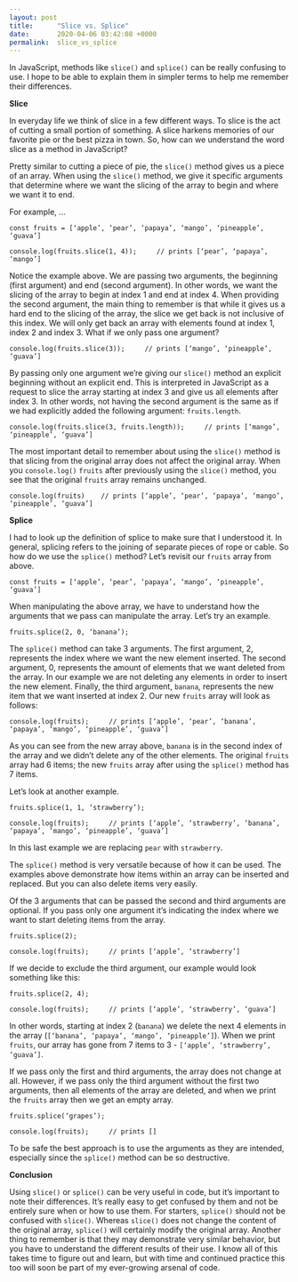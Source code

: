 ```yaml
---
layout: post
title:      "Slice vs. Splice"
date:       2020-04-06 03:42:08 +0000
permalink:  slice_vs_splice
---
```



In JavaScript, methods like `slice()` and `splice()` can be really confusing to use.  I hope to be able to explain them in simpler terms to help me remember their differences. 

**Slice**

In everyday life we think of slice in a few different ways.  To slice is the act of cutting a small portion of something.  A slice harkens memories of our favorite pie or the best pizza in town.  So, how can we understand the word slice as a method in JavaScript?

Pretty similar to cutting a piece of pie, the `slice()` method gives us a piece of an array.  When using the `slice()` method, we give it specific arguments that determine where we want the slicing of the array to begin and where we want it to end. 

For example, …

```
const fruits = [‘apple’, ‘pear’, ‘papaya’, ‘mango’, ‘pineapple’, ‘guava’]

console.log(fruits.slice(1, 4));     // prints [‘pear’, ‘papaya’, ‘mango’]
```

Notice the example above.  We are passing two arguments, the beginning (first argument) and end (second argument).  In other words, we want the slicing of the array to begin at index 1 and end at index 4.  When providing the second argument, the main thing to remember is that while it gives us a hard end to the slicing of the array, the slice we get back is not inclusive of this index.  We will only get back an array with elements found at index 1, index 2 and index 3.  What if we only pass one argument?

`console.log(fruits.slice(3));     // prints [‘mango’, ‘pineapple’, ‘guava’]`

By passing only one argument we’re giving our `slice()` method an explicit beginning without an explicit end.  This is interpreted in JavaScript as a request to slice the array starting at index 3 and give us all elements after index 3.  In other words, not having the second argument is the same as if we had explicitly added the following argument: `fruits.length`. 

`console.log(fruits.slice(3, fruits.length));     // prints [‘mango’, ‘pineapple’, ‘guava’]`
 
The most important detail to remember about using the `slice()` method is that slicing from the original array does not affect the original array.  When you `console.log()` `fruits` after previously using the `slice()` method, you see that the original `fruits` array remains unchanged.  

`console.log(fruits)	// prints [‘apple’, ‘pear’, ‘papaya’, ‘mango’, ‘pineapple’, ‘guava’]`


**Splice**

I had to look up the definition of splice to make sure that I understood it. In general, splicing refers to the joining of separate pieces of rope or cable.  So how do we use the `splice()` method?  Let’s revisit our `fruits` array from above. 

`const fruits = [‘apple’, ‘pear’, ‘papaya’, ‘mango’, ‘pineapple’, ‘guava’]`

When manipulating the above array, we have to understand how the arguments that we pass can manipulate the array.  Let’s try an example. 

`fruits.splice(2, 0, ‘banana’);`

The `splice()` method can take 3 arguments.  The first argument, 2, represents the index where we want the new element inserted.  The second argument, 0, represents the amount of elements that we want deleted from the array.  In our example we are not deleting any elements in order to insert the new element.  Finally, the third argument, `banana`, represents the new item that we want inserted at index 2.  Our new `fruits` array will look as follows:

`console.log(fruits);     // prints [‘apple’, ‘pear’, ‘banana’, ‘papaya’, ‘mango’, ‘pineapple’, ‘guava’]`

As you can see from the new array above, `banana` is in the second index of the array and we didn’t delete any of the other elements.  The original `fruits` array had 6 items; the new `fruits` array after using the `splice()` method has 7 items. 

Let’s look at another example.

```
fruits.splice(1, 1, ‘strawberry’);

console.log(fruits);     //	prints [‘apple’, ‘strawberry’, ‘banana’, ‘papaya’, ‘mango’, ‘pineapple’, ‘guava’]
```

In this last example we are replacing `pear` with `strawberry`.  

The `splice()` method is very versatile because of how it can be used.  The examples above demonstrate how items within an array can be inserted and replaced.  But you can also delete items very easily. 

Of the 3 arguments that can be passed the second and third arguments are optional. If you pass only one argument it’s indicating the index where we want to start deleting items from the array.  

```
fruits.splice(2);

console.log(fruits);     // prints [‘apple’, ‘strawberry’]
``` 

If we decide to exclude the third argument, our example would look something like this:

```
fruits.splice(2, 4);

console.log(fruits);     // prints [‘apple’, ‘strawberry’, ‘guava’]
```

In other words, starting at index 2 (`banana`) we delete the next 4 elements in the array (`[‘banana’, ‘papaya’, ‘mango’, ‘pineapple’]`).  When we print `fruits`, our array has gone from 7 items to 3 - `[‘apple’, ‘strawberry’, ‘guava’]`. 

If we pass only the first and third arguments, the array does not change at all.  However, if we pass only the third argument without the first two arguments, then all elements of the array are deleted, and when we print the `fruits` array then we get an empty array.  

```
fruits.splice(‘grapes’);

console.log(fruits);     //	prints []
```

To be safe the best approach is to use the arguments as they are intended, especially since the `splice()` method can be so destructive.  
 
**Conclusion**

Using `slice()` or `splice()` can be very useful in code, but it’s important to note their differences.  It’s really easy to get confused by them and not be entirely sure when or how to use them.  For starters, `splice()` should not be confused with `slice()`.  Whereas `slice()` does not change the content of the original array, `splice()` will certainly modify the original array.  Another thing to remember is that they may demonstrate very similar behavior, but you have to understand the different results of their use.  I know all of this takes time to figure out and learn, but with time and continued practice this too will soon be part of my ever-growing arsenal of code.





 

